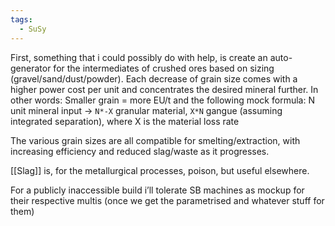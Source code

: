 ```yaml
---
tags:
  - SuSy
---
```

First, something that i could possibly do with help, is create an auto-generator for the intermediates of crushed ores based on sizing (gravel/sand/dust/powder). 
Each decrease of grain size comes with a higher power cost per unit and concentrates the desired mineral further. 
In other words: Smaller grain = more EU/t
and the following mock formula:
N unit mineral input -> `N*-X` granular material, `X*N` gangue (assuming integrated separation), where X is the material loss rate

The various grain sizes are all compatible for smelting/extraction, with increasing efficiency and reduced slag/waste as it progresses.

[[Slag]] is, for the metallurgical processes, poison, but useful elsewhere. 

For a publicly inaccessible build i’ll tolerate SB machines as mockup for their respective multis (once we get the parametrised and whatever stuff for them)

